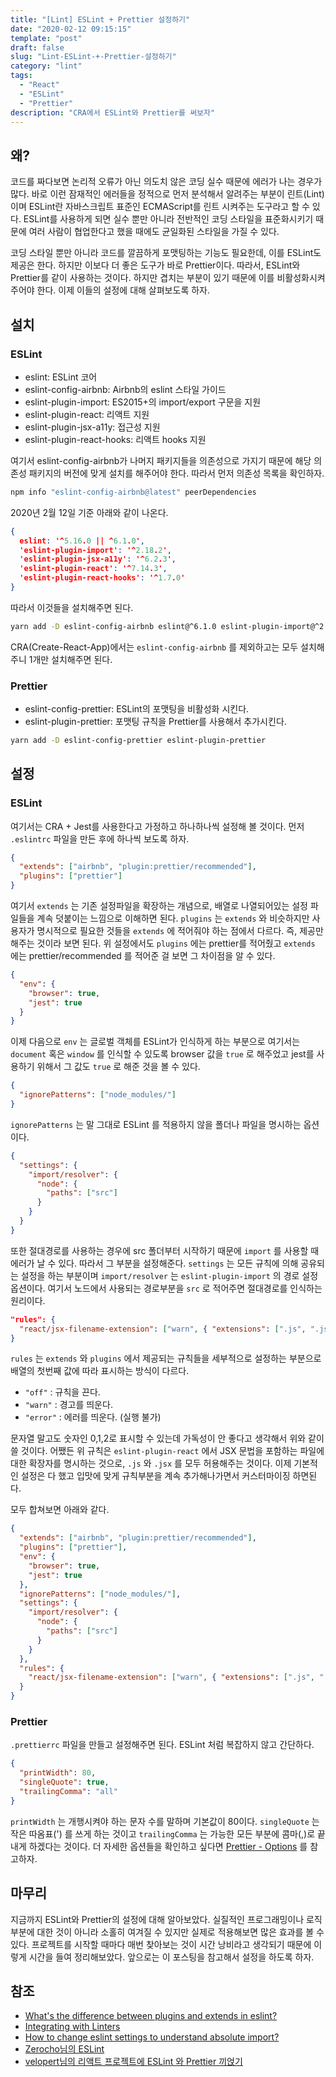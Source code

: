 ```yaml
---
title: "[Lint] ESLint + Prettier 설정하기"
date: "2020-02-12 09:15:15"
template: "post"
draft: false
slug: "Lint-ESLint-+-Prettier-설정하기"
category: "lint"
tags:
  - "React"
  - "ESLint"
  - "Prettier"
description: "CRA에서 ESLint와 Prettier를 써보자"
---
```


## 왜?

코드를 짜다보면 논리적 오류가 아닌 의도치 않은 코딩 실수 때문에 에러가 나는 경우가 많다. 바로 이런 잠재적인 에러들을 정적으로 먼저 분석해서 알려주는 부분이 린트(Lint)이며 ESLint란 자바스크립트 표준인 ECMAScript를 린트 시켜주는 도구라고 할 수 있다. ESLint를 사용하게 되면 실수 뿐만 아니라 전반적인 코딩 스타일을 표준화시키기 때문에 여러 사람이 협업한다고 했을 때에도 균일화된 스타일을 가질 수 있다.

코딩 스타일 뿐만 아니라 코드를 깔끔하게 포맷팅하는 기능도 필요한데, 이를 ESLint도 제공은 한다. 하지만 이보다 더 좋은 도구가 바로 Prettier이다. 따라서, ESLint와 Prettier를 같이 사용하는 것이다. 하지만 겹치는 부분이 있기 때문에 이를 비활성화시켜주어야 한다. 이제 이들의 설정에 대해 살펴보도록 하자.



## 설치

### ESLint

* eslint: ESLint 코어
* eslint-config-airbnb: Airbnb의 eslint 스타일 가이드
* eslint-plugin-import: ES2015+의 import/export 구문을 지원
* eslint-plugin-react: 리액트 지원
* eslint-plugin-jsx-a11y: 접근성 지원
* eslint-plugin-react-hooks: 리액트 hooks 지원

여기서 eslint-config-airbnb가 나머지 패키지들을 의존성으로 가지기 때문에 해당 의존성 패키지의 버전에 맞게 설치를 해주어야 한다. 따라서 먼저 의존성 목록을 확인하자.

```bash
npm info "eslint-config-airbnb@latest" peerDependencies
```

2020년 2월 12일 기준 아래와 같이 나온다.

```json
{
  eslint: '^5.16.0 || ^6.1.0',
  'eslint-plugin-import': '^2.18.2',
  'eslint-plugin-jsx-a11y': '^6.2.3',
  'eslint-plugin-react': '^7.14.3',
  'eslint-plugin-react-hooks': '^1.7.0'
}
```

따라서 이것들을 설치해주면 된다.

```bash
yarn add -D eslint-config-airbnb eslint@^6.1.0 eslint-plugin-import@^2.18.2 eslint-plugin-jsx-a11y@^6.2.3 eslint-plugin-react@^7.14.3 eslint-plugin-react-hooks@^1.7.0
```

CRA(Create-React-App)에서는 `eslint-config-airbnb` 를 제외하고는 모두 설치해주니 1개만 설치해주면 된다.

### Prettier

* eslint-config-prettier: ESLint의 포맷팅을 비활성화 시킨다.
* eslint-plugin-prettier: 포맷팅 규칙을 Prettier를 사용해서 추가시킨다.

```bash
yarn add -D eslint-config-prettier eslint-plugin-prettier
```



## 설정

### ESLint

여기서는 CRA + Jest를 사용한다고 가정하고 하나하나씩 설정해 볼 것이다. 먼저 `.eslintrc` 파일을 만든 후에 하나씩 보도록 하자.

```json
{
  "extends": ["airbnb", "plugin:prettier/recommended"],
  "plugins": ["prettier"]
}
```

여기서 `extends` 는 기존 설정파일을 확장하는 개념으로, 배열로 나열되어있는 설정 파일들을 계속 덧붙이는 느낌으로 이해하면 된다. `plugins` 는 `extends` 와 비슷하지만 사용자가 명시적으로 필요한 것들을 `extends` 에 적어줘야 하는 점에서 다르다. 즉, 제공만 해주는 것이라 보면 된다. 위 설정에서도 `plugins` 에는 prettier를 적어줬고 `extends` 에는 prettier/recommended 를 적어준 걸 보면 그 차이점을 알 수 있다.

```json
{
  "env": {
    "browser": true,
    "jest": true
  }
}
```

이제 다음으로 `env` 는 글로벌 객체를 ESLint가 인식하게 하는 부분으로 여기서는 `document` 혹은 `window` 를 인식할 수 있도록 browser 값을 `true` 로 해주었고 jest를 사용하기 위해서 그 값도 `true` 로 해준 것을 볼 수 있다.

```json
{
  "ignorePatterns": ["node_modules/"]
}
```

`ignorePatterns` 는 말 그대로 ESLint 를 적용하지 않을 폴더나 파일을 명시하는 옵션이다.

```json
{
  "settings": {
    "import/resolver": {
      "node": {
        "paths": ["src"]
      }
    }
  }
}
```

또한 절대경로를 사용하는 경우에 src 폴더부터 시작하기 때문에 `import` 를 사용할 때 에러가 날 수 있다. 따라서 그 부분을 설정해준다. `settings` 는 모든 규칙에 의해 공유되는 설정을 하는 부분이며 `import/resolver` 는 `eslint-plugin-import` 의 경로 설정 옵션이다. 여기서 노드에서 사용되는 경로부분을 `src` 로 적어주면 절대경로를 인식하는 원리이다.

```json
"rules": {
  "react/jsx-filename-extension": ["warn", { "extensions": [".js", ".jsx"] }]
}
```

`rules` 는 `extends` 와 `plugins` 에서 제공되는 규칙들을 세부적으로 설정하는 부분으로 배열의 첫번째 값에 따라 표시하는 방식이 다르다.

* `"off"` : 규칙을 끈다.
* `"warn"` : 경고를 띄운다.
* `"error"` : 에러를 띄운다. (실행 불가)

문자열 말고도 숫자인 0,1,2로 표시할 수 있는데 가독성이 안 좋다고 생각해서 위와 같이 쓸 것이다. 어쨌든 위 규칙은 `eslint-plugin-react` 에서 JSX 문법을 포함하는 파일에 대한 확장자를 명시하는 것으로, `.js` 와 `.jsx` 를 모두 허용해주는 것이다. 이제 기본적인 설정은 다 했고 입맛에 맞게 규칙부분을 계속 추가해나가면서 커스터마이징 하면된다.

모두 합쳐보면 아래와 같다.

```json
{
  "extends": ["airbnb", "plugin:prettier/recommended"],
  "plugins": ["prettier"],
  "env": {
    "browser": true,
    "jest": true
  },
  "ignorePatterns": ["node_modules/"],
  "settings": {
    "import/resolver": {
      "node": {
        "paths": ["src"]
      }
    }
  },
  "rules": {
    "react/jsx-filename-extension": ["warn", { "extensions": [".js", ".jsx"] }]
  }
}
```

### Prettier

`.prettierrc` 파일을 만들고 설정해주면 된다. ESLint 처럼 복잡하지 않고 간단하다.

```json
{
  "printWidth": 80,
  "singleQuote": true,
  "trailingComma": "all"
}
```

`printWidth` 는 개행시켜야 하는 문자 수를 말하며 기본값이 80이다. `singleQuote` 는 작은 따옴표(') 를 쓰게 하는 것이고 `trailingComma` 는 가능한 모든 부분에 콤마(,)로 끝내게 하겠다는 것이다. 더 자세한 옵션들을 확인하고 싶다면 [Prettier - Options](https://prettier.io/docs/en/options.html) 를 참고하자.



## 마무리

지금까지 ESLint와 Prettier의 설정에 대해 알아보았다. 실질적인 프로그래밍이나 로직 부분에 대한 것이 아니라 소홀히 여겨질 수 있지만 실제로 적용해보면 많은 효과를 볼 수 있다. 프로젝트를 시작할 때마다 매번 찾아보는 것이 시간 낭비라고 생각되기 때문에 이렇게 시간을 들여 정리해보았다. 앞으로는 이 포스팅을 참고해서 설정을 하도록 하자.



## 참조

* [What's the difference between plugins and extends in eslint?](https://stackoverflow.com/questions/53189200/whats-the-difference-between-plugins-and-extends-in-eslint)
* [Integrating with Linters](https://prettier.io/docs/en/integrating-with-linters.html)
* [How to change eslint settings to understand absolute import?](https://stackoverflow.com/questions/50234858/how-to-change-eslint-settings-to-understand-absolute-import)
* [Zerocho님의 ESLint](https://www.zerocho.com/category/JavaScript/post/583231719a87ec001834a0f2)
* [velopert님의 리액트 프로젝트에 ESLint 와 Prettier 끼얹기](https://velog.io/@velopert/eslint-and-prettier-in-react)